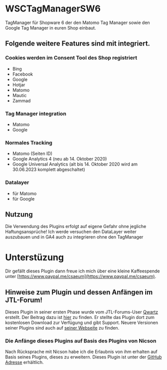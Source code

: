 # WSCTagManagerSW6

TagManager für Shopware 6 der den Matomo Tag Manager sowie den Google Tag Manager in euren Shop einbaut.

## Folgende weitere Features sind mit integriert.

### Cookies werden im Consent Tool des Shop registriert

- Bing
- Facebook
- Google
- Hotjar
- Matomo
- Mautic
- Zammad

### Tag Manager integration

- Matomo
- Google

### Normales Tracking

- Matomo (Seiten ID)
- Google Analytics 4 (neu ab 14. Oktober 2020)
- Google Universal Analytics (alt bis 14. Oktober 2020 wird am 30.06.2023 komplett abgeschaltet)

### Datalayer

- für Matomo
- für Google

## Nutzung

Die Verwendung des Plugins erfolgt auf eigene Gefahr ohne jegliche Haftungsansprüche! Ich werde versuchen den DataLayer weiter auszubauen und in GA4 auch zu integrieren ohne den TagManager

# Unterstüzung

Dir gefällt dieses Plugin dann freue ich mich über eine kleine Kaffeespende unter
[https://www.paypal.me/csaeum](https://www.paypal.me/csaeum).


## Hinweise zum Plugin und dessen Anfängen im JTL-Forum!
Dieses Plugin in seiner ersten Phase wurde vom JTL-Forums-User [Qwartz](https://forum.jtl-software.de/members/qwartz.39285) erstellt.
Der Beitrag dazu ist [hier](https://forum.jtl-software.de/threads/jtl5-plugin-google-analytics-tagmanager.145238) zu finden.
Er stellte das Plugin dort zum kostenlosen Download zur Verfügung und gibt Support.
Neuere Versionen seiner Plugins sind auch auf [seiner Webseite](https://www.nicson.de/Google-Analytics-TagManager-fuer-JTL-5) zu finden.

### Die Anfänge dieses Plugins auf Basis des Plugins von Nicson
Nach Rücksprache mit Nicson habe ich die Erlaubnis von ihm erhalten auf Basis seines Plugins, dieses zu erweitern.
Dieses Plugin ist unter der [GitHub Adresse](https://github.com/csaeum/WSC-Nicson-TM) erhältlich.

